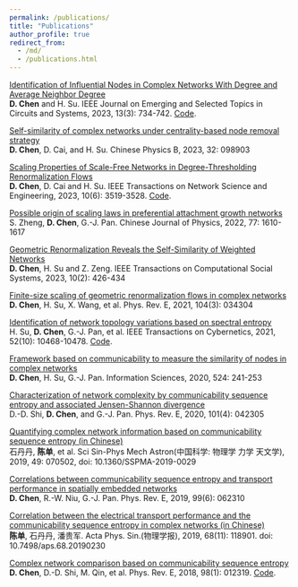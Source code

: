 ```yaml
---
permalink: /publications/
title: "Publications"
author_profile: true
redirect_from: 
  - /md/
  - /publications.html
---
```


[Identification of Influential Nodes in Complex Networks With Degree and Average Neighbor Degree](https://ieeexplore.ieee.org/abstract/document/10145778)<br>
**D. Chen** and H. Su. IEEE Journal on Emerging and Selected Topics in Circuits and Systems, 2023, 13(3): 734-742. [Code](https://github.com/chend2023/identifying_important_nodes).

[Self-similarity of complex networks under centrality-based node removal strategy](https://iopscience.iop.org/article/10.1088/1674-1056/acd3e2/meta)<br>
**D. Chen**, D. Cai, and H. Su. Chinese Physics B, 2023, 32: 098903

[Scaling Properties of Scale-Free Networks in Degree-Thresholding Renormalization Flows](https://ieeexplore.ieee.org/abstract/document/10100895)<br>
**D. Chen**, D. Cai and H. Su. IEEE Transactions on Network Science and Engineering, 2023, 10(6): 3519-3528. [Code](https://github.com/cdzqf/DTR).

[Possible origin of scaling laws in preferential attachment growth networks](https://www.sciencedirect.com/science/article/abs/pii/S0577907321002616)<br>
S. Zheng, **D. Chen**, G.-J. Pan. Chinese Journal of Physics, 2022, 77: 1610-1617

[Geometric Renormalization Reveals the Self-Similarity of Weighted Networks](https://ieeexplore.ieee.org/abstract/document/9761989)<br>
**D. Chen**, H. Su and Z. Zeng. IEEE Transactions on Computational Social Systems, 2023, 10(2): 426-434

[Finite-size scaling of geometric renormalization flows in complex networks](https://journals.aps.org/pre/abstract/10.1103/PhysRevE.104.034304)<br>
**D. Chen**, H. Su, X. Wang, et al. Phys. Rev. E, 2021, 104(3): 034304

[Identification of network topology variations based on spectral entropy](https://ieeexplore.ieee.org/abstract/document/9409704)<br>
H. Su, **D. Chen**, G.-J. Pan, et al. IEEE Transactions on Cybernetics, 2021, 52(10): 10468-10478. [Code](https://github.com/cdzqf/Spectral-entropy).

[Framework based on communicability to measure the similarity of nodes in complex networks](https://www.sciencedirect.com/science/article/abs/pii/S0020025520302279)<br>
**D. Chen**, H. Su, G.-J. Pan. Information Sciences, 2020, 524: 241-253

[Characterization of network complexity by communicability sequence entropy and associated Jensen-Shannon divergence](https://journals.aps.org/pre/abstract/10.1103/PhysRevE.101.042305)<br>
D.-D. Shi, **D. Chen**, and G.-J. Pan. Phys. Rev. E, 2020, 101(4): 042305

[Quantifying complex network information based on communicability sequence entropy (in Chinese)](https://www.sciengine.com/SSPMA/doi/10.1360/SSPMA-2019-0029)<br>
石丹丹, **陈单**, et al. Sci Sin-Phys Mech Astron(中国科学: 物理学 力学 天文学), 2019, 49: 070502, doi: 10.1360/SSPMA-2019-0029

[Correlations between communicability sequence entropy and transport performance in spatially embedded networks](https://journals.aps.org/pre/abstract/10.1103/PhysRevE.99.062310)<br>
**D. Chen**, R.-W. Niu, G.-J. Pan. Phys. Rev. E, 2019, 99(6): 062310

[Correlation between the electrical transport performance and the communicability sequence entropy in complex networks (in Chinese)](https://wulixb.iphy.ac.cn/article/doi/10.7498/aps.68.20190230)<br>
**陈单**, 石丹丹, 潘贵军. Acta Phys. Sin.(物理学报), 2019, 68(11): 118901. doi: 10.7498/aps.68.20190230

[Complex network comparison based on communicability sequence entropy](https://journals.aps.org/pre/abstract/10.1103/PhysRevE.98.012319)<br>
**D. Chen**, D.-D. Shi, M. Qin, et al. Phys. Rev. E, 2018, 98(1): 012319. [Code](https://github.com/dange-academic/communicability-sequence-entropy).
